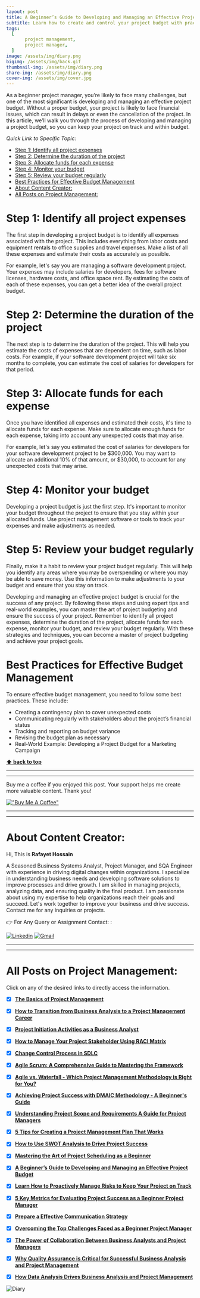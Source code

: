 ```yaml
---
layout: post
title: A Beginner’s Guide to Developing and Managing an Effective Project Budget
subtitle: Learn how to create and control your project budget with practical tips and real-world examples.
tags:
  [
       project management,
       project manager,
  ]
image: /assets/img/diary.png
bigimg: /assets/img/back.gif
thumbnail-img: /assets/img/diary.png
share-img: /assets/img/diary.png
cover-img: /assets/img/cover.jpg
---
```


As a beginner project manager, you’re likely to face many challenges, but one of the most significant is developing and managing an effective project budget. Without a proper budget, your project is likely to face financial issues, which can result in delays or even the cancellation of the project. In this article, we’ll walk you through the process of developing and managing a project budget, so you can keep your project on track and within budget.

_Quick Link to Specific Topic:_
- [Step 1: Identify all project expenses](#step-1-identify-all-project-expenses)
- [Step 2: Determine the duration of the project](#step-2-determine-the-duration-of-the-project)
- [Step 3: Allocate funds for each expense](#step-3-allocate-funds-for-each-expense)
- [Step 4: Monitor your budget](#step-4-monitor-your-budget)
- [Step 5: Review your budget regularly](#step-5-review-your-budget-regularly)
- [Best Practices for Effective Budget Management](#best-practices-for-effective-budget-management)
- [About Content Creator:](#about-content-creator)
- [All Posts on Project Management:](#all-posts-on-project-management)

# Step 1: Identify all project expenses

The first step in developing a project budget is to identify all expenses associated with the project. This includes everything from labor costs and equipment rentals to office supplies and travel expenses. Make a list of all these expenses and estimate their costs as accurately as possible.

For example, let's say you are managing a software development project. Your expenses may include salaries for developers, fees for software licenses, hardware costs, and office space rent. By estimating the costs of each of these expenses, you can get a better idea of the overall project budget.

# Step 2: Determine the duration of the project

The next step is to determine the duration of the project. This will help you estimate the costs of expenses that are dependent on time, such as labor costs. For example, if your software development project will take six months to complete, you can estimate the cost of salaries for developers for that period.

# Step 3: Allocate funds for each expense

Once you have identified all expenses and estimated their costs, it's time to allocate funds for each expense. Make sure to allocate enough funds for each expense, taking into account any unexpected costs that may arise.

For example, let's say you estimated the cost of salaries for developers for your software development project to be $300,000. You may want to allocate an additional 10% of that amount, or $30,000, to account for any unexpected costs that may arise.

# Step 4: Monitor your budget

Developing a project budget is just the first step. It's important to monitor your budget throughout the project to ensure that you stay within your allocated funds. Use project management software or tools to track your expenses and make adjustments as needed.

# Step 5: Review your budget regularly

Finally, make it a habit to review your project budget regularly. This will help you identify any areas where you may be overspending or where you may be able to save money. Use this information to make adjustments to your budget and ensure that you stay on track.


Developing and managing an effective project budget is crucial for the success of any project. By following these steps and using expert tips and real-world examples, you can master the art of project budgeting and ensure the success of your project. Remember to identify all project expenses, determine the duration of the project, allocate funds for each expense, monitor your budget, and review your budget regularly. With these strategies and techniques, you can become a master of project budgeting and achieve your project goals.



# Best Practices for Effective Budget Management
To ensure effective budget management, you need to follow some best practices. These include:

- Creating a contingency plan to cover unexpected costs
- Communicating regularly with stakeholders about the project’s financial status
- Tracking and reporting on budget variance
- Revising the budget plan as necessary
- Real-World Example: Developing a Project Budget for a Marketing Campaign


**[⬆ back to top](#step-1-identify-all-project-expenses)**


----------------------------------------------------------------------
----------------------------------------------------------------------


Buy me a coffee if you enjoyed this post. Your support helps me create more valuable content. Thank you!

[!["Buy Me A Coffee"](https://www.buymeacoffee.com/assets/img/custom_images/orange_img.png)](https://www.buymeacoffee.com/rafayetanalyst/)
 
 






----------------------------------------------------------------------
----------------------------------------------------------------------

# About Content Creator: 


Hi, This is **Rafayet Hossain**

A Seasoned Business Systems Analyst, Project Manager, and SQA Engineer with experience in driving digital changes within organizations. I specialize in understanding business needs and developing software solutions to improve processes and drive growth. I am skilled in managing projects, analyzing data, and ensuring quality in the final product. I am passionate about using my expertise to help organizations reach their goals and succeed. Let's work together to improve your business and drive success. Contact me for any inquiries or projects.

 


👉 For Any Query or Assignment Contact: : 


[![Linkedin](https://img.shields.io/badge/-LinkedIn-blue?style=flat&logo=Linkedin&logoColor=white)](https://www.linkedin.com/in/rafayethossain/)
[![Gmail](https://img.shields.io/badge/-Gmail-c14438?style=flat&logo=Gmail&logoColor=white)](mailto:rafayet13@gmail.com)


----------------------------------------------------------------------
----------------------------------------------------------------------



# All Posts on Project Management:  

Click on any of the desired links to directly access the information.

- [x]  [**The Basics of Project Management**](https://rafayethossain.github.io/2022-10-10-Project-Management-Beginner's-Guide/)
- [x]  [**How to Transition from Business Analysis to a Project Management Career**](https://rafayethossain.github.io/2022-10-15-Transition-from-Business-Analysis-to-a-Project-Manager/)
- [x]  [**Project Initiation Activities as a Business Analyst**](https://rafayethossain.github.io/2019-02-07-Project-Initiation-Business-Analysis-Activities/)
- [x]  [**How to Manage Your Project Stakeholder Using RACI Matrix**](https://rafayethossain.github.io/2019-02-27-Stakeholder-Management-Business-Analyst/) 
- [x]  [**Change Control Process in SDLC**](https://rafayethossain.github.io/2019-07-07-Change-Control-Process-in-SDLC/)
- [x]  [**Agile Scrum: A Comprehensive Guide to Mastering the Framework**](https://rafayethossain.github.io/2022-11-11-Agile-Scrum-in-a-Nutshell/)
-  [x]  [**Agile vs. Waterfall - Which Project Management Methodology is Right for You?**](https://rafayethossain.github.io/2022-11-28-Agile-vs-Waterfall-Choosing-the-Right-Methodology-for-Your-Project/)
-  [x]  [**Achieving Project Success with DMAIC Methodology - A Beginner's Guide**](https://rafayethossain.github.io/2022-12-01-Achieving-Project-Success-with-DMAIC-Methodology/)
-  [x]  [**Understanding Project Scope and Requirements A Guide for Project Managers**](https://rafayethossain.github.io/2022-12-12-Understanding-Project-Scope-and-Requirements/)
-  [x]  [**5 Tips for Creating a Project Management Plan That Works**](https://rafayethossain.github.io/2022-12-14-Tips-for-Creating-a-Project-Management-Plan-that-Works/)
-  [x]  [**How to Use SWOT Analysis to Drive Project Success**](https://rafayethossain.github.io/2022-12-15-How-to-Conduct-a-SWOT-Analysis-for-Your-Project/)
-  [x]  [**Mastering the Art of Project Scheduling as a Beginner**](https://rafayethossain.github.io/2023-01-05-How-to-Develop-a-Project-Schedule-for-as-a-Beginner/)
-  [x]  [**A Beginner’s Guide to Developing and Managing an Effective Project Budget**](https://rafayethossain.github.io/2023-01-10-How-to-Develop-and-Manage-a-Project-Budget-for-as-a-Beginner/)
-  [x]  [**Learn How to Proactively Manage Risks to Keep Your Project on Track**](https://rafayethossain.github.io/2023-01-12-How-to-Identify-and-Manage-Project-Risk-as-a-Beginner/)
-  [x]  [**5 Key Metrics for Evaluating Project Success as a Beginner Project Manager**](https://rafayethossain.github.io/2023-01-14-How-to-Evaluate-Project-Sucess-as-a-Beginner/)
-  [x]  [**Prepare a Effective Communication Strategy**](https://rafayethossain.github.io/2023-01-18-Effective-Communcation-Strategies-for-Project-Manage-and-Business-Analyst/)
-  [x]  [**Overcoming the Top Challenges Faced as a Beginner Project Manager**](https://rafayethossain.github.io/2023-01-22-Top-Challenges-Faced-by-a-Beginner-Project-Manager/)
-  [x]  [**The Power of Collaboration Between Business Analysts and Project Managers**](https://rafayethossain.github.io/2023-01-24-The-Benefits-of-Collboration-Between-Business-Analyst-and-Project-Manager/)
-  [x]  [**Why Quality Assurance is Critical for Successful Business Analysis and Project Management**](https://rafayethossain.github.io/2023-01-28-The-Importance-of-Quality-Assurance-in-Business-Analysis-and-Project-Management/)
-  [x]  [**How Data Analysis Drives Business Analysis and Project Management**](https://rafayethossain.github.io/2023-01-30-The-Role-of-Data-Analysis-in-Business-Analysis-and-Project-Management/)


![Diary](/assets/img/diary.png "Diary")
